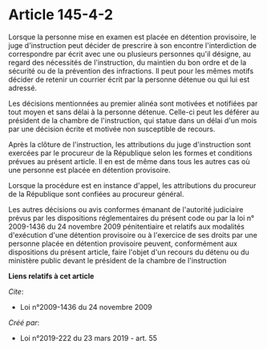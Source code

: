 # Article 145-4-2

Lorsque la personne mise en examen est placée en détention provisoire, le juge d'instruction peut décider de prescrire à son
encontre l'interdiction de correspondre par écrit avec une ou plusieurs personnes qu'il désigne, au regard des nécessités de
l'instruction, du maintien du bon ordre et de la sécurité ou de la prévention des infractions. Il peut pour les mêmes motifs
décider de retenir un courrier écrit par la personne détenue ou qui lui est adressé.

Les décisions mentionnées au premier alinéa sont motivées et notifiées par tout moyen et sans délai à la personne détenue.
Celle-ci peut les déférer au président de la chambre de l'instruction, qui statue dans un délai d'un mois par une décision
écrite et motivée non susceptible de recours.

Après la clôture de l'instruction, les attributions du juge d'instruction sont exercées par le procureur de la République
selon les formes et conditions prévues au présent article. Il en est de même dans tous les autres cas où une personne est
placée en détention provisoire.

Lorsque la procédure est en instance d'appel, les attributions du procureur de la République sont confiées au procureur
général.

Les autres décisions ou avis conformes émanant de l'autorité judiciaire prévus par les dispositions réglementaires du présent
code ou par la loi n° 2009-1436 du 24 novembre 2009 pénitentiaire et relatifs aux modalités d'exécution d'une détention
provisoire ou à l'exercice de ses droits par une personne placée en détention provisoire peuvent, conformément aux
dispositions du présent article, faire l'objet d'un recours du détenu ou du ministère public devant le président de la
chambre de l'instruction

**Liens relatifs à cet article**

_Cite_:

  - Loi n°2009-1436 du 24 novembre 2009

_Créé par_:

  - Loi n°2019-222 du 23 mars 2019 - art. 55
